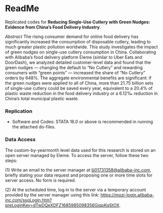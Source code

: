 # ReadMe

Replicated codes for  **Reducing Single-Use Cutlery with Green Nudges: Evidence from China’s Food Delivery Industry**.

*Abstract*
The rising consumer demand for online food delivery has significantly increased the consumption of disposable cutlery, leading to much greater plastic pollution worldwide. This study investigates the impact of green nudges on single-use cutlery consumption in China. Collaborating with Alibaba’s food delivery platform Eleme (similar to Uber Eats and DoorDash), we analyzed detailed customer-level data and found that the green nudges — changing the default to “No Cutlery” and rewarding consumers with “green points” — increased the share of “No Cutlery” orders by 648%. The aggregate environmental benefits are significant: if the green nudges were applied to all of China, more than 21.75 billion sets of single-use cutlery could be saved every year, equivalent to a 20.4% of plastic waste reduction in the food delivery industry or a 6.12‰ reduction in China’s total municipal plastic waste.

### Replication

- Software and Codes: STATA 16.0 or above is recommended in running the attached do-files.


### Data Access 
The custom-by-yearmonth level data used for this research is stored on an open server managed by Eleme. To access the server, follow these two steps:

(1) Write an email to the server manager at ljj01731358@alibaba-inc.com, briefly stating your data request and proposing one or more time slots for server access. No form is required.

(2) At the scheduled time, log in to the server via a temporary account provided by the server manager using this link: https://mozi-login.alibaba-inc.com/ssoLogin.htm?preLoginKey=dTwDQeXDFZ1685985098356GiqpKqStOX.












